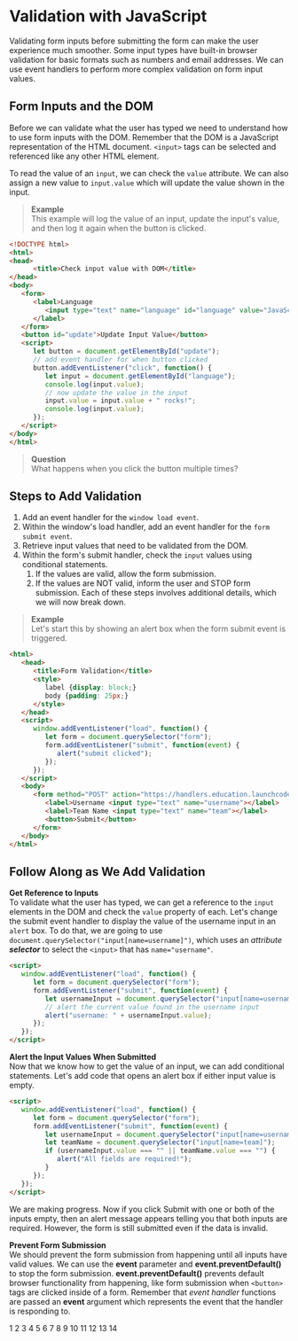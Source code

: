 # Validation with JavaScript
Validating form inputs before submitting the form can make the user experience much smoother. Some input types have built-in browser validation for basic formats such as numbers and email addresses. We can use event handlers to perform more complex validation on form input values.

## Form Inputs and the DOM
Before we can validate what the user has typed we need to understand how to use form inputs with the DOM. Remember that the DOM is a JavaScript representation of the HTML document. `<input>` tags can be selected and referenced like any other HTML element.

To read the value of an `input`, we can check the `value` attribute. We can also assign a new value to `input.value` which will update the value shown in the input.

>**Example**  
This example will log the value of an input, update the input's value, and then log it again when the button is clicked.
```html
<!DOCTYPE html>
<html>
<head>
      <title>Check input value with DOM</title>
</head>
<body>
   <form>
      <label>Language
         <input type="text" name="language" id="language" value="JavaScript">
      </label>
   </form>
   <button id="update">Update Input Value</button>
   <script>
      let button = document.getElementById("update");
      // add event handler for when button clicked
      button.addEventListener("click", function() {
         let input = document.getElementById("language");
         console.log(input.value);
         // now update the value in the input
         input.value = input.value + " rocks!";
         console.log(input.value);
      });
   </script>
</body>
</html>
```

>**Question**  
What happens when you click the button multiple times?

## Steps to Add Validation
1. Add an event handler for the `window load event`.
2. Within the window's load handler, add an event handler for the `form submit event`.
3. Retrieve input values that need to be validated from the DOM.
4. Within the form's submit handler, check the `input` values using conditional statements.  
    1. If the values are valid, allow the form submission.
    2. If the values are NOT valid, inform the user and STOP form submission.
Each of these steps involves additional details, which we will now break down.

>**Example**  
Let's start this by showing an alert box when the form submit event is triggered.
```html
<html>
   <head>
      <title>Form Validation</title>
      <style>
         label {display: block;}
         body {padding: 25px;}
      </style>
   </head>
   <script>
      window.addEventListener("load", function() {
         let form = document.querySelector("form");
         form.addEventListener("submit", function(event) {
            alert("submit clicked");
         });
      });
   </script>
   <body>
      <form method="POST" action="https://handlers.education.launchcode.org/request-parrot">
         <label>Username <input type="text" name="username"></label>
         <label>Team Name <input type="text" name="team"></label>
         <button>Submit</button>
      </form>
   </body>
</html>
```

## Follow Along as We Add Validation

**Get Reference to Inputs**  
To validate what the user has typed, we can get a reference to the `input` elements in the DOM and check the `value` property of each. Let's change the submit event handler to display the value of the username input in an `alert` box. To do that, we are going to use `document.querySelector("input[name=username]")`, which uses an *attribute __selector__* to select the `<input>` that has `name="username"`.
```html
<script>
   window.addEventListener("load", function() {
      let form = document.querySelector("form");
      form.addEventListener("submit", function(event) {
         let usernameInput = document.querySelector("input[name=username]");
         // alert the current value found in the username input
         alert("username: " + usernameInput.value);
      });
   });
</script>
```

**Alert the Input Values When Submitted**  
Now that we know how to get the value of an input, we can add conditional statements. Let's add code that opens an alert box if either input value is empty.
```html
<script>
   window.addEventListener("load", function() {
      let form = document.querySelector("form");
      form.addEventListener("submit", function(event) {
         let usernameInput = document.querySelector("input[name=username]");
         let teamName = document.querySelector("input[name=team]");
         if (usernameInput.value === "" || teamName.value === "") {
            alert("All fields are required!");
         }
      });
   });
</script>
```

We are making progress. Now if you click Submit with one or both of the inputs empty, then an alert message appears telling you that both inputs are required. However, the form is still submitted even if the data is invalid.

**Prevent Form Submission**  
We should prevent the form submission from happening until all inputs have valid values. We can use the **event** parameter and **event.preventDefault()** to stop the form submission. **event.preventDefault()** prevents default browser functionality from happening, like form submission when `<button>` tags are clicked inside of a form. Remember that *event handler* functions are passed an **event** argument which represents the event that the handler is responding to.

 1
 2
 3
 4
 5
 6
 7
 8
 9
10
11
12
13
14
<script>
   window.addEventListener("load", function() {
      let form = document.querySelector("form");
      form.addEventListener("submit", function(event) {
         let usernameInput = document.querySelector("input[name=username]");
         let teamName = document.querySelector("input[name=team]");
         if (usernameInput.value === "" || teamName.value === "") {
            alert("All fields are required!");
            // stop the form submission
            event.preventDefault();
         }
      });
   });
</script>